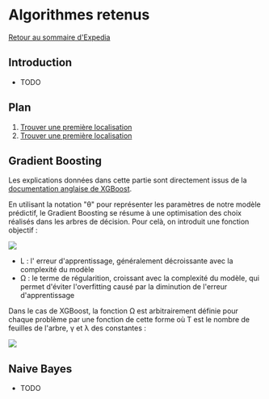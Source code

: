 # Algorithmes retenus

[Retour au sommaire d'Expedia](expedia_sommaire.md)

## Introduction

- TODO

## Plan

1. [Trouver une première localisation](#gradient-boosting)
2. [Trouver une première localisation](#naive-bayes)

## Gradient Boosting

Les explications données dans cette partie sont directement issus de la [documentation anglaise de XGBoost](https://xgboost.readthedocs.io/en/latest/model.html).

En utilisant la notation "θ" pour représenter les paramètres de notre modèle prédictif, le Gradient Boosting se résume à une optimisation des choix réalisés dans les arbres de décision. Pour celà, on introduit une fonction objectif :

![](http://nsa37.casimages.com/img/2016/05/30/160530121135280376.png)

* L : l' erreur d'apprentissage, généralement décroissante avec la complexité du modèle
* Ω : le terme de régularition, croissant avec la complexité du modèle, qui permet d'éviter l'overfitting causé par la diminution de l'erreur d'apprentissage

Dans le cas de XGBoost, la fonction Ω est arbitrairement définie pour chaque problème par une fonction de cette forme où T est le nombre de feuilles de l'arbre, γ et λ des constantes :

![](http://nsa37.casimages.com/img/2016/05/30/160530122016216810.png)

## Naive Bayes

- TODO
